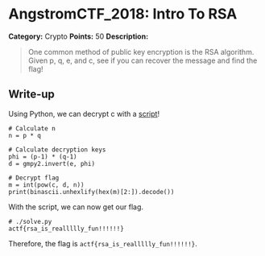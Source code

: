 # AngstromCTF_2018: Intro To RSA

**Category:** Crypto
**Points:** 50
**Description:**

>One common method of public key encryption is the RSA algorithm. Given p, q, e, and c, see if you can recover the message and find the flag!

## Write-up
Using Python, we can decrypt c with a [script](solve.py)!

    # Calculate n
    n = p * q

    # Calculate decryption keys
    phi = (p-1) * (q-1)
    d = gmpy2.invert(e, phi)

    # Decrypt flag
    m = int(pow(c, d, n))
    print(binascii.unhexlify(hex(m)[2:]).decode())

With the script, we can now get our flag.

    # ./solve.py 
    actf{rsa_is_reallllly_fun!!!!!!}

Therefore, the flag is `actf{rsa_is_reallllly_fun!!!!!!}`.

